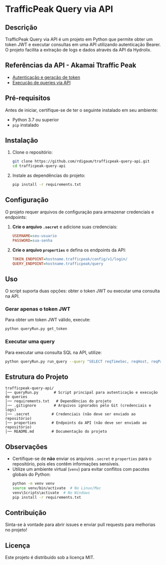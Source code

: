 # TrafficPeak Query via API

## Descrição
TrafficPeak Query via API é um projeto em Python que permite obter um token JWT e executar consultas em uma API utilizando autenticação Bearer. O projeto facilita a extração de logs e dados através da API da Hydrolix.

## Referências da API - Akamai Ttraffic Peak
- [Autenticação e geração de token](https://docs.hydrolix.io/reference/config_v1_login_create)
- [Execução de queries via API](https://docs.hydrolix.io/reference/query-data-post)

## Pré-requisitos
Antes de iniciar, certifique-se de ter o seguinte instalado em seu ambiente:

- Python 3.7 ou superior
- `pip` instalado

## Instalação
1. Clone o repositório:
   ```bash
   git clone https://github.com/rdigaum/trafficpeak-query-api.git
   cd trafficpeak-query-api
   ```

2. Instale as dependências do projeto:
   ```bash
   pip install -r requirements.txt
   ```

## Configuração
O projeto requer arquivos de configuração para armazenar credenciais e endpoints:

1. **Crie o arquivo `.secret`** e adicione suas credenciais:
   ```ini
   USERNAME=seu-usuario
   PASSWORD=sua-senha
   ```

2. **Crie o arquivo `properties`** e defina os endpoints da API:
   ```ini
   TOKEN_ENDPOINT=hostname.trafficpeak/config/v1/login/
   QUERY_ENDPOINT=hostname.trafficpeak/query
   ```

## Uso
O script suporta duas opções: obter o token JWT ou executar uma consulta na API.

### Gerar apenas o token JWT
Para obter um token JWT válido, execute:
```bash
python queryRun.py get_token
```

### Executar uma query
Para executar uma consulta SQL na API, utilize:
```bash
python queryRun.py run_query --query "SELECT reqTimeSec, reqHost, reqPath, securityRules FROM akamai.logs WHERE reqHost = 'hostname' LIMIT 15 FORMAT JSON"
```

## Estrutura do Projeto
```
trafficpeak-query-api/
│── queryRun.py       # Script principal para autenticação e execução de queries
│── requirements.txt   # Dependências do projeto
│── .gitignore        # Arquivos ignorados pelo Git (credenciais e logs)
│── .secret          # Credenciais (não deve ser enviado ao repositório)
│── properties       # Endpoints da API (não deve ser enviado ao repositório)
│── README.md        # Documentação do projeto
```

## Observações
- Certifique-se de **não** enviar os arquivos `.secret` e `properties` para o repositório, pois eles contêm informações sensíveis.
- Utilize um ambiente virtual (`venv`) para evitar conflitos com pacotes globais do Python:
  ```bash
  python -m venv venv
  source venv/bin/activate  # No Linux/Mac
  venv\Scripts\activate  # No Windows
  pip install -r requirements.txt
  ```

## Contribuição
Sinta-se à vontade para abrir issues e enviar pull requests para melhorias no projeto!

## Licença
Este projeto é distribuído sob a licença MIT.

